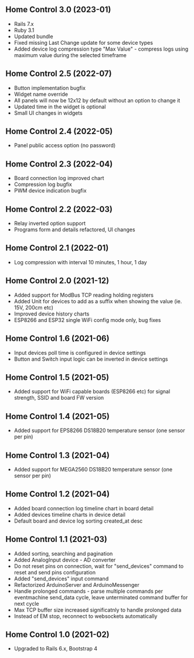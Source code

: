 ## Home Control 3.0 (2023-01) ##
  * Rails 7.x
  * Ruby 3.1
  * Updated bundle
  * Fixed missing Last Change update for some device types
  * Added device log compression type "Max Value" - compress logs using maximum value during the selected timeframe

## Home Control 2.5 (2022-07) ##
  * Button implementation bugfix
  * Widget name override
  * All panels will now be 12x12 by default without an option to change it
  * Updated time in the widget is optional
  * Small UI changes in widgets

## Home Control 2.4 (2022-05) ##
  * Panel public access option (no password)

## Home Control 2.3 (2022-04) ##
  * Board connection log improved chart
  * Compression log bugfix
  * PWM device indication bugfix

## Home Control 2.2 (2022-03) ##
  * Relay inverted option support
  * Programs form and details refactored, UI changes

## Home Control 2.1 (2022-01) ##
  * Log compression with interval 10 minutes, 1 hour, 1 day

## Home Control 2.0 (2021-12) ##
  * Added support for ModBus TCP reading holding registers
  * Added Unit for devices to add as a suffix when showing the value (ie. 15V, 200cm etc)
  * Improved device history charts
  * ESP8266 and ESP32 single WiFi config mode only, bug fixes

## Home Control 1.6 (2021-06) ##
  * Input devices poll time is configured in device settings
  * Button and Switch input logic can be inverted in device settings

## Home Control 1.5 (2021-05) ##
  * Added support for WiFi capable boards (ESP8266 etc) for signal strength, SSID and board FW version

## Home Control 1.4 (2021-05) ##
  * Added support for EPS8266 DS18B20 temperature sensor (one sensor per pin)

## Home Control 1.3 (2021-04) ##
  * Added support for MEGA2560 DS18B20 temperature sensor (one sensor per pin)

## Home Control 1.2 (2021-04) ##
  * Added board connection log timeline chart in board detail
  * Added devices timeline charts in device detail
  * Default board and device log sorting created_at desc

## Home Control 1.1 (2021-03) ##
  * Added sorting, searching and pagination
  * Added AnalogInput device - AD converter
  * Do not reset pins on connection, wait for "send_devices" command to reset and send pins configuration
  * Added "send_devices" input command
  * Refactorized ArduinoServer and ArduinoMessenger
  * Handle prolonged commands - parse multiple commands per eventmachine send_data cycle, leave unterminated command buffer for next cycle
  * Max TCP buffer size increased significatnly to handle prolonged data
* Instead of EM stop, reconnect to websockets automatically

## Home Control 1.0 (2021-02) ##
* Upgraded to Rails 6.x, Bootstrap 4